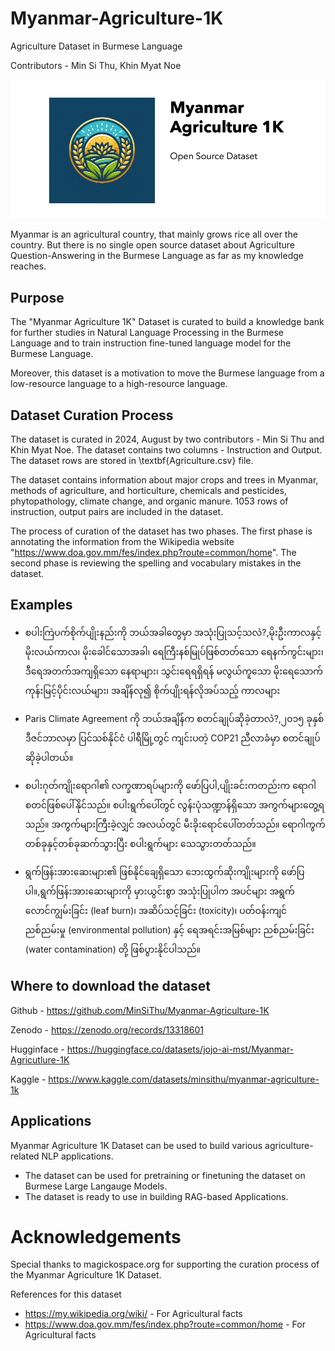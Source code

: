 # Myanmar-Agriculture-1K
 
Agriculture Dataset in Burmese Language

Contributors - Min Si Thu, Khin Myat Noe

![Myanmar Agriculture 1K - Dataset Logo](/Myanmar%20Agriculture%201K.png)


Myanmar is an agricultural country, that mainly grows rice all over the country. But there is no single open source dataset about Agriculture Question-Answering in the Burmese Language as far as my knowledge reaches.

## Purpose

The "Myanmar Agriculture 1K" Dataset is curated to build a knowledge bank for further studies in Natural Language Processing in the Burmese Language and to train instruction fine-tuned language model for the Burmese Language.

Moreover, this dataset is a motivation to move the Burmese language from a low-resource language to a high-resource language.

## Dataset Curation Process

The dataset is curated in 2024, August by two contributors - Min Si Thu and Khin Myat Noe. The dataset contains two columns - Instruction and  Output. The dataset rows are stored in \textbf{Agriculture.csv} file.

The dataset contains information about major crops and trees in Myanmar, methods of agriculture, and horticulture, chemicals and pesticides, phytopathology, climate change, and organic manure. 1053 rows of instruction, output pairs are included in the dataset.

The process of curation of the dataset has two phases. The first phase is annotating the information from the Wikipedia website "https://www.doa.gov.mm/fes/index.php?route=common/home". The second phase is reviewing the spelling and vocabulary mistakes in the dataset.

## Examples

- စပါးကြဲပက်စိုက်ပျိုးနည်းကို ဘယ်အခါတွေမှာ အသုံးပြုသင့်သလဲ?,မိုးဦးကာလနှင့် မိုးလယ်ကာလ၊ မိုးခေါင်သောအခါ၊ ရေကြီးနစ်မြုပ်ဖြစ်တတ်သော ရေနက်ကွင်းများ၊ ဒီရေအတက်အကျရှိသော နေရာများ၊ သွင်းရေရရှိရန် မလွယ်ကူသော မိုးရေသောက် ကုန်းမြင့်ပိုင်းလယ်များ၊ အချိန်လု၍ စိုက်ပျိုးရန်လိုအပ်သည့် ကာလများ

- Paris Climate Agreement ကို ဘယ်အချိန်က စတင်ချုပ်ဆိုခဲ့တာလဲ?,၂၀၁၅ ခုနှစ် ဒီဇင်ဘာလမှာ ပြင်သစ်နိုင်ငံ ပါရီမြို့တွင် ကျင်းပတဲ့ COP21 ညီလာခံမှာ စတင်ချုပ်ဆိုခဲ့ပါတယ်။

- စပါးဂုတ်ကျိုးရောဂါ၏ လက္ခဏာရပ်များကို ဖော်ပြပါ,ပျိုးခင်းကတည်းက ရောဂါစတင်ဖြစ်ပေါ်နိုင်သည်။ စပါးရွက်ပေါ်တွင် လွန်းပုံသဏ္ဍာန်ရှိသော အကွက်များတွေ့ရသည်။ အကွက်များကြီးခဲ့လျှင် အလယ်တွင် မီးခိုးရောင်ပေါ်တတ်သည်။ ရောဂါကွက်တစ်ခုနှင့်တစ်ခုဆက်သွားပြီး စပါးရွက်များ သေသွားတတ်သည်။

- ရွက်ဖြန်းအားဆေးများ၏ ဖြစ်နိုင်ချေရှိသော ဘေးထွက်ဆိုးကျိုးများကို ဖော်ပြပါ။,ရွက်ဖြန်းအားဆေးများကို မှားယွင်းစွာ အသုံးပြုပါက အပင်များ အရွက်လောင်ကျွမ်းခြင်း (leaf burn)၊ အဆိပ်သင့်ခြင်း (toxicity)၊ ပတ်ဝန်းကျင်ညစ်ညမ်းမှု (environmental pollution) နှင့် ရေအရင်းအမြစ်များ ညစ်ညမ်းခြင်း (water contamination) တို့ ဖြစ်ပွားနိုင်ပါသည်။

## Where to download the dataset

Github - https://github.com/MinSiThu/Myanmar-Agriculture-1K

Zenodo - https://zenodo.org/records/13318601

Hugginface - https://huggingface.co/datasets/jojo-ai-mst/Myanmar-Agricutlure-1K

Kaggle - https://www.kaggle.com/datasets/minsithu/myanmar-agriculture-1k

## Applications

Myanmar Agriculture 1K Dataset can be used to build various agriculture-related NLP applications.

- The dataset can be used for pretraining or finetuning the dataset on Burmese Large Langauge Models.
- The dataset is ready to use in building RAG-based Applications.

# Acknowledgements

Special thanks to magickospace.org for supporting the curation process of
the Myanmar Agriculture 1K Dataset.

References for this dataset

- https://my.wikipedia.org/wiki/ - For Agricultural facts
- https://www.doa.gov.mm/fes/index.php?route=common/home - For Agricultural facts

